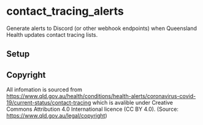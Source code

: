 # contact_tracing_alerts

Generate alerts to Discord (or other webhook endpoints) when Queensland Health updates contact tracing lists.

## Setup



## Copyright

All infomation is sourced from https://www.qld.gov.au/health/conditions/health-alerts/coronavirus-covid-19/current-status/contact-tracing which is avalible under Creative Commons Attribution 4.0 International licence (CC BY 4.0). (Source: https://www.qld.gov.au/legal/copyright)
